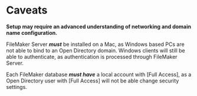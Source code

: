 # Caveats #

**Setup may require an advanced understanding of networking and domain name configuration.**

FileMaker Server ***must*** be installed on a Mac, as Windows based PCs are not able to bind to an Open Directory domain. Windows clients will still be able to authenticate, as authentication is processed through FileMaker Server.

Each FileMaker database ***must have*** a local account with [Full Access], as a Open Directory user with [Full Access] will not be able change security settings.
